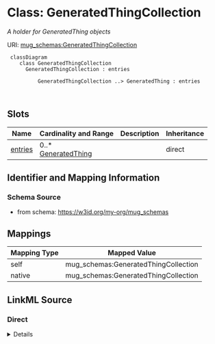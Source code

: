 # Class: GeneratedThingCollection
_A holder for GeneratedThing objects_




URI: [mug_schemas:GeneratedThingCollection](https://w3id.org/my-org/mug_schemas/GeneratedThingCollection)



```mermaid
 classDiagram
    class GeneratedThingCollection
      GeneratedThingCollection : entries
        
          GeneratedThingCollection ..> GeneratedThing : entries
        
      
```




<!-- no inheritance hierarchy -->


## Slots

| Name | Cardinality and Range | Description | Inheritance |
| ---  | --- | --- | --- |
| [entries](entries.md) | 0..* <br/> [GeneratedThing](GeneratedThing.md) |  | direct |









## Identifier and Mapping Information







### Schema Source


* from schema: https://w3id.org/my-org/mug_schemas





## Mappings

| Mapping Type | Mapped Value |
| ---  | ---  |
| self | mug_schemas:GeneratedThingCollection |
| native | mug_schemas:GeneratedThingCollection |





## LinkML Source

<!-- TODO: investigate https://stackoverflow.com/questions/37606292/how-to-create-tabbed-code-blocks-in-mkdocs-or-sphinx -->

### Direct

<details>
```yaml
name: GeneratedThingCollection
description: A holder for GeneratedThing objects
from_schema: https://w3id.org/my-org/mug_schemas
rank: 1000
attributes:
  entries:
    name: entries
    from_schema: https://w3id.org/my-org/mug_schemas
    rank: 1000
    multivalued: true
    range: GeneratedThing
    inlined: true
tree_root: true

```
</details>

### Induced

<details>
```yaml
name: GeneratedThingCollection
description: A holder for GeneratedThing objects
from_schema: https://w3id.org/my-org/mug_schemas
rank: 1000
attributes:
  entries:
    name: entries
    from_schema: https://w3id.org/my-org/mug_schemas
    rank: 1000
    multivalued: true
    alias: entries
    owner: GeneratedThingCollection
    domain_of:
    - GeneratedThingCollection
    range: GeneratedThing
    inlined: true
tree_root: true

```
</details>
